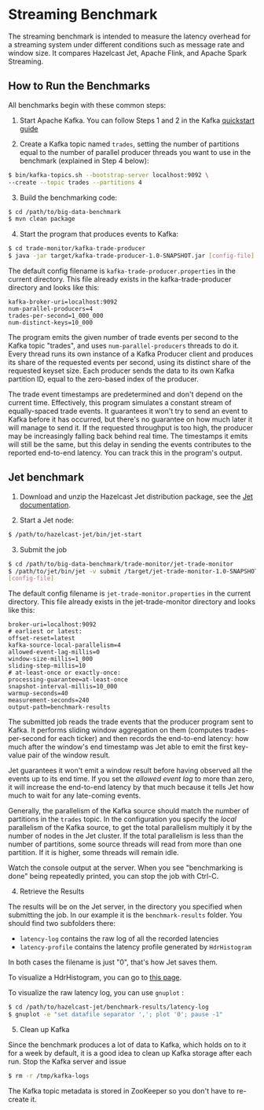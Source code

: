 # Streaming Benchmark

The streaming benchmark is intended to measure the latency overhead
for a streaming system under different conditions such as message
rate and window size. It compares Hazelcast Jet, Apache Flink,
and Apache Spark Streaming.

## How to Run the Benchmarks

All benchmarks begin with these common steps:

1. Start Apache Kafka. You can follow Steps 1 and 2 in the Kafka
  [quickstart guide](https://kafka.apache.org/quickstart)

2. Create a Kafka topic named `trades`, setting the number of partitions
  equal to the number of parallel producer threads you want to use in
  the benchmark (explained in Step 4 below):

```sh
$ bin/kafka-topics.sh --bootstrap-server localhost:9092 \
--create --topic trades --partitions 4
```

3. Build the benchmarking code:

```bash
$ cd /path/to/big-data-benchmark
$ mvn clean package
```

4. Start the program that produces events to Kafka:

```bash
$ cd trade-monitor/kafka-trade-producer
$ java -jar target/kafka-trade-producer-1.0-SNAPSHOT.jar [config-file]
```

The default config filename is `kafka-trade-producer.properties` in the
current directory. This file already exists in the kafka-trade-producer
directory and looks like this:

```
kafka-broker-uri=localhost:9092
num-parallel-producers=4
trades-per-second=1_000_000
num-distinct-keys=10_000
```

The program emits the given number of trade events per second to the
Kafka topic "trades", and uses `num-parallel-producers` threads to do
it. Every thread runs its own instance of a Kafka Producer client and
produces its share of the requested events per second, using its
distinct share of the requested keyset size. Each producer sends the
data to its own Kafka partition ID, equal to the zero-based index of the
producer.

The trade event timestamps are predetermined and don't depend on the
current time. Effectively, this program simulates a constant stream of
equally-spaced trade events. It guarantees it won't try to send an event
to Kafka before it has occurred, but there's no guarantee on how much
later it will manage to send it. If the requested throughput is too
high, the producer may be increasingly falling back behind real time.
The timestamps it emits will still be the same, but this delay in
sending the events contributes to the reported end-to-end latency. You
can track this in the program's output.

## Jet benchmark

1. Download and unzip the Hazelcast Jet distribution package, see the
[Jet documentation](https://jet-start.sh/docs/operations/installation).

2. Start a Jet node:

```bash
$ /path/to/hazelcast-jet/bin/jet-start
```

3. Submit the job

```bash
$ cd /path/to/big-data-benchmark/trade-monitor/jet-trade-monitor
$ /path/to/jet/bin/jet -v submit /target/jet-trade-monitor-1.0-SNAPSHOT.jar \
[config-file]
```

The default config filename is `jet-trade-monitor.properties` in the
current directory. This file already exists in the jet-trade-monitor
directory and looks like this:

```
broker-uri=localhost:9092
# earliest or latest:
offset-reset=latest
kafka-source-local-parallelism=4
allowed-event-lag-millis=0
window-size-millis=1_000
sliding-step-millis=10
# at-least-once or exactly-once:
processing-guarantee=at-least-once
snapshot-interval-millis=10_000
warmup-seconds=40
measurement-seconds=240
output-path=benchmark-results
```

The submitted job reads the trade events that the producer program sent
to Kafka. It performs sliding window aggregation on them (computes
trades-per-second for each ticker) and then records the end-to-end
latency: how much after the window's end timestamp was Jet able to emit
the first key-value pair of the window result.

Jet guarantees it won't emit a window result before having observed all
the events up to its end time. If you set the _allowed event lag_ to
more than zero, it will increase the end-to-end latency by that much
because it tells Jet how much to wait for any late-coming events.

Generally, the parallelism of the Kafka source should match the number
of partitions in the `trades` topic. In the configuration you specify
the _local_ parallelism of the Kafka source, to get the total
parallelism multiply it by the number of nodes in the Jet cluster. If
the total parallelism is less than the number of partitions, some source
threads will read from more than one partition. If it is higher, some
threads will remain idle.

Watch the console output at the server. When you see "benchmarking is
done" being repeatedly printed, you can stop the job with Ctrl-C.

4. Retrieve the Results

The results will be on the Jet server, in the directory you specified
when submitting the job. In our example it is the `benchmark-results`
folder. You should find two subfolders there:

- `latency-log` contains the raw log of all the recorded latencies
- `latency-profile` contains the latency profile generated by
  `HdrHistogram`

In both cases the filename is just "0", that's how Jet saves them.

To visualize a HdrHistogram, you can go to [this
page](https://hdrhistogram.github.io/HdrHistogram/plotFiles.html).

To visualize the raw latency log, you can use `gnuplot` :

```bash
$ cd /path/to/hazelcast-jet/benchmark-results/latency-log
$ gnuplot -e "set datafile separator ','; plot '0'; pause -1"
```

5. Clean up Kafka

Since the benchmark produces a lot of data to Kafka, which holds on to
it for a week by default, it is a good idea to clean up Kafka storage
after each run. Stop the Kafka server and issue

```sh
$ rm -r /tmp/kafka-logs
```

The Kafka topic metadata is stored in ZooKeeper so you don't have to
re-create it.
